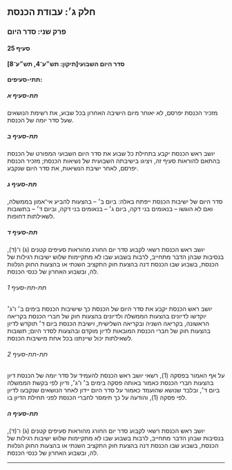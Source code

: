 ## חלק ג׳: עבודת הכנסת

### פרק שני: סדר היום

#### סעיף 25

**סדר היום השבועי[תיקון: תש״ע־4, תש״ע־8]**



#### תתי-סעיפים:

##### תת-סעיף א

מזכיר הכנסת יפרסם, לא יאוחר מיום הישיבה האחרון בכל שבוע, את רשימת הנושאים שעל סדר יומה של הכנסת.

##### תת-סעיף ב

יושב ראש 
הכנסת יקבע בתחילת כל שבוע את סדר היום השבועי המפורט של הכנסת בהתאם 
להוראות סעיף זה, ויציגו בישיבתה השבועית של נשיאות הכנסת; מזכיר הכנסת 
יפרסם, לאחר ישיבת הנשיאות, את סדר היום שנקבע.

##### תת-סעיף ג

סדר היום 
של ישיבות הכנסת ייפתח באלה: ביום ב׳ – בהצעות להביע אי־אמון בממשלה, ואם 
לא הוגשו – בנאומים בני דקה, ביום ג׳ – בנאומים בני דקה, וביום ד׳ – 
בתשובות לשאילתות דחופות.

##### תת-סעיף ד

יושב ראש 
הכנסת רשאי לקבוע סדר יום החורג מהוראות סעיפים קטנים (ג) ו־(ד), בנסיבות 
שבהן הדבר מתחייב, לרבות בשבוע שבו לא מתקיימות שלוש ישיבות רגילות של 
הכנסת, בשבוע שבו הכנסת דנה בהצעת חוק התקציב השנתי או בהצעות החוק הנלוות 
לה, ובשבוע האחרון של כנסי הכנסת.

###### תת-תת-סעיף 1

יושב ראש הכנסת יקבע את סדר היום של הכנסת כך שישיבות הכנסת בימים ב׳ ו־ג׳
 יוקדשו לדיונים בהצעות הממשלה ולדיונים בהצעות חוק של חברי הכנסת בקריאה 
הראשונה, בקריאה השניה ובקריאה השלישית, וישיבת הכנסת ביום ד׳ תוקדש לדיון 
בהצעות חוק של חברי הכנסת המובאות לדיון מוקדם ובהצעות לסדר היום; תשובות 
לשאילתות יכול שיינתנו בכל אחת מישיבות הכנסת.

###### תת-תת-סעיף 2

על אף 
האמור בפסקה (1), רשאי יושב ראש הכנסת להעמיד על סדר יומה של הכנסת דיון 
בהצעות חברי הכנסת כאמור באותה פסקה בימים ב׳ ו־ג׳, ודיון לפי בקשת הממשלה 
ביום ד׳, ובלבד שנושא שהועמד כאמור על סדר היום יידון לאחר הנושאים שנקבעו 
לדיון לפי פסקה (1), והודעה על כך תימסר לחברי הכנסת לפני תחילת הדיון בו.

##### תת-סעיף ה

יושב ראש 
הכנסת רשאי לקבוע סדר יום החורג מהוראות סעיפים קטנים (ג) ו־(ד), בנסיבות 
שבהן הדבר מתחייב, לרבות בשבוע שבו לא מתקיימות שלוש ישיבות רגילות של 
הכנסת, בשבוע שבו הכנסת דנה בהצעת חוק התקציב השנתי או בהצעות החוק הנלוות 
לה, ובשבוע האחרון של כנסי הכנסת.

----

